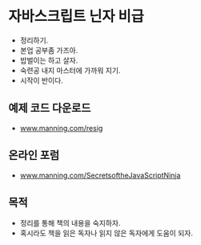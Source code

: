 # 자바스크립트 닌자 비급
- 정리하기.
- 본업 공부좀 가즈아.
- 밥벌이는 하고 살자.
- 숙련공 내지 마스터에 가까워 지기.
- 시작이 반이다.

## 예제 코드 다운로드 
- www.manning.com/resig

## 온라인 포럼
- www.manning.com/SecretsoftheJavaScriptNinja

## 목적
- 정리를 통해 책의 내용을 숙지하자.
- 혹시라도 책을 읽은 독자나 읽지 않은 독자에게 도움이 되자.